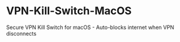 # VPN-Kill-Switch-MacOS
Secure VPN Kill Switch for macOS - Auto-blocks internet when VPN disconnects
